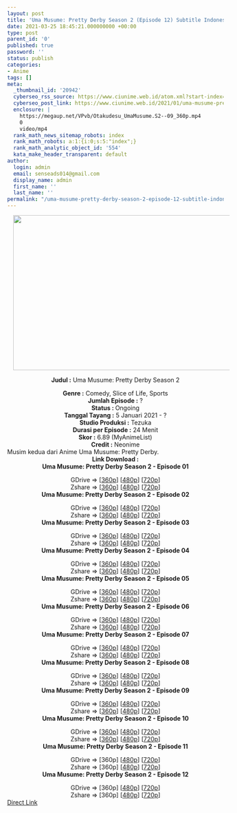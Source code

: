 ```yaml
---
layout: post
title: 'Uma Musume: Pretty Derby Season 2 (Episode 12) Subtitle Indonesia'
date: 2021-03-25 18:45:21.000000000 +00:00
type: post
parent_id: '0'
published: true
password: ''
status: publish
categories:
- Anime
tags: []
meta:
  _thumbnail_id: '20942'
  cyberseo_rss_source: https://www.ciunime.web.id/atom.xml?start-index=151&max-results=150
  cyberseo_post_link: https://www.ciunime.web.id/2021/01/uma-musume-pretty-derby-season-2.html
  enclosure: |
    https://megaup.net/VPvb/Otakudesu_UmaMusume.S2--09_360p.mp4
    0
    video/mp4
  rank_math_news_sitemap_robots: index
  rank_math_robots: a:1:{i:0;s:5:"index";}
  rank_math_analytic_object_id: '554'
  kata_make_header_transparent: default
author:
  login: admin
  email: senseads014@gmail.com
  display_name: admin
  first_name: ''
  last_name: ''
permalink: "/uma-musume-pretty-derby-season-2-episode-12-subtitle-indonesia/"
---
```

<div style="text-align: center;">
<div class="separator" style="clear: both; text-align: center;"><a href="https://1.bp.blogspot.com/-IdKw67qdc0U/X_P0tCcvcqI/AAAAAAAAeZs/STb7qN9npKE39SgxpWUdBeD-lTHghzE7gCLcBGAsYHQ/s1280/Uma%2BMusume%2B-%2BPretty%2BDerby%2BSeason%2B2.jpg" style="margin-left: 1em; margin-right: 1em;"><img border="0" data-original-height="720" data-original-width="1280" height="360" src="{{ site.baseurl }}/assets/2021/03/Uma%2BMusume%2B-%2BPretty%2BDerby%2BSeason%2B2.jpg" width="640" /></a></div>
<div style="text-align: left;">
<div class="separator" style="clear: both; text-align: center;"></div>
</div>
<p><b>Judul</b><b><b> </b>:</b> Uma Musume: Pretty Derby Season 2</div>
<div style="text-align: center;"><b><b>Genre :</b></b> Comedy,&nbsp;Slice of Life,&nbsp;Sports</div>
<div style="text-align: center;"><b>Jumlah Episode :</b> ?<br /><b>Status : </b>Ongoing<br /><b>Tanggal Tayang :</b> 5 Januari&nbsp;2021&nbsp;- ?<br /><b>Studio Produksi :</b> Tezuka<br /><b>Durasi per Episode :</b> 24 Menit</div>
<div style="text-align: center;"><b>Skor :</b> 6.89 (MyAnimeList)<br /><b>Credit :</b> Neonime</div>
<div style="text-align: center;"></div>
<div style="text-align: justify;">Musim kedua dari Anime Uma Musume: Pretty Derby.</div>
<div style="text-align: justify;"></div>
<div style="text-align: justify;"></div>
<div style="text-align: center;"><b>Link Download :</b></div>
<div style="text-align: center;"><b>Uma Musume: Pretty Derby Season 2 - Episode 01</b></p>
<div style="text-align: center;">GDrive =&gt; [<a href="https://acefile.co/f/34773505/neonime_uma-musume-pd-s2-01-360p-zip" target="_blank" rel="noopener">360p</a>] [<a href="https://drive.google.com/uc?export=download&amp;id=1QdIpnM-G7H1k-gZV3xP_D7RBTR-k0ocZ" target="_blank" rel="noopener">480p</a>] [<a href="https://drive.google.com/uc?export=download&amp;id=1mV1YIbtxqS2GnPDSXdiPfR0XrRjRVn02" target="_blank" rel="noopener">720p</a>]<br />Zshare =&gt; [<a href="https://www74.zippyshare.com/v/a3AwqywG/file.html" target="_blank" rel="noopener">360p</a>] [<a href="https://www3.zippyshare.com/v/b62hQGpf/file.html" target="_blank" rel="noopener">480p</a>] [<a href="https://www2.zippyshare.com/v/11CYD0yr/file.html" target="_blank" rel="noopener">720p</a>]</div>
<div style="text-align: center;"></div>
<div style="text-align: center;"><b>Uma Musume: Pretty Derby Season 2 - Episode 02</b></p>
<div>GDrive =&gt; [<a href="https://acefile.co/f/35214095/neonime_uma-musume-pd-s2-02-360p-zip" target="_blank" rel="noopener">360p</a>] [<a href="https://drive.google.com/uc?export=download&amp;id=1FlNp-TdhW0_xQ0SpMTC3irx3x8HyLzyJ" target="_blank" rel="noopener">480p</a>] [<a href="https://drive.google.com/uc?export=download&amp;id=1vYshPH__nULhQHRHZLCQJl-wIu51Rd9V" target="_blank" rel="noopener">720p</a>]<br />Zshare =&gt; [<a href="https://www37.zippyshare.com/v/tSIp518f/file.html" target="_blank" rel="noopener">360p</a>] [<a href="https://www26.zippyshare.com/v/Wzc5yVyI/file.html" target="_blank" rel="noopener">480p</a>] [<a href="https://www14.zippyshare.com/v/PvS67TGP/file.html" target="_blank" rel="noopener">720p</a>]</div>
<div><b>Uma Musume: Pretty Derby Season 2 - Episode 03</b></p>
<div>GDrive =&gt; [<a href="https://acefile.co/f/36110021/neonime_uma_musume_pretty_derby_s2_-_03-360p-zip" target="_blank" rel="noopener">360p</a>] [<a href="https://drive.google.com/uc?export=download&amp;id=1weMK7xPp4vM0v4FwUqWES9MguVfUYcVw" target="_blank" rel="noopener">480p</a>] [<a href="https://drive.google.com/uc?export=download&amp;id=1ltRPq1xrSqTEVOEB5osjiIHgLfQG_cyD" target="_blank" rel="noopener">720p</a>]<br />Zshare =&gt; [<a href="https://www48.zippyshare.com/v/tWGRMmvT/file.html" target="_blank" rel="noopener">360p</a>] [<a href="https://www81.zippyshare.com/v/PCASvwZj/file.html" target="_blank" rel="noopener">480p</a>] [<a href="https://www88.zippyshare.com/v/CUb8TFrh/file.html" target="_blank" rel="noopener">720p</a>]</div>
</div>
<div><b>Uma Musume: Pretty Derby Season 2 - Episode 04</b></p>
<div>GDrive =&gt; [<a href="https://acefile.co/f/36112384/neonime_uma_musume_pretty_derby_s2_-_04-360p-zip" target="_blank" rel="noopener">360p</a>] [<a href="https://drive.google.com/uc?export=download&amp;id=10zGpKFvoCiXZLZHhBerXrjygG-Uf2ozq" target="_blank" rel="noopener">480p</a>] [<a href="https://drive.google.com/uc?export=download&amp;id=1m2ymjYeW1fkqSdakPuiqhWQR9axqKfC_" target="_blank" rel="noopener">720p</a>]<br />Zshare =&gt; [<a href="https://www114.zippyshare.com/v/f2hZS87y/file.html" target="_blank" rel="noopener">360p</a>] [<a href="https://www35.zippyshare.com/v/XsFSj0SL/file.html" target="_blank" rel="noopener">480p</a>] [<a href="https://www106.zippyshare.com/v/G2gUcCvJ/file.html" target="_blank" rel="noopener">720p</a>]</div>
</div>
<div><b>Uma Musume: Pretty Derby Season 2 - Episode 05</b></p>
<div>GDrive =&gt; [<a href="https://acefile.co/f/36528884/otakudesu_umamusume-s2-05_360p-mp4" target="_blank" rel="noopener">360p</a>] [<a href="https://acefile.co/f/36528891/otakudesu_umamusume-s2-05_mkv480p-mkv" target="_blank" rel="noopener">480p</a>] [<a href="https://acefile.co/f/36528892/otakudesu_umamusume-s2-05_mkv720p-mkv" target="_blank" rel="noopener">720p</a>]<br />Zshare =&gt; [<a href="https://www111.zippyshare.com/v/MC9MAMDk/file.html" target="_blank" rel="noopener">360p</a>] [<a href="https://www111.zippyshare.com/v/3kP2Iy2c/file.html" target="_blank" rel="noopener">480p</a>] [<a href="https://www111.zippyshare.com/v/3kP2Iy2c/file.html" target="_blank" rel="noopener">720p</a>]</div>
</div>
<div><b>Uma Musume: Pretty Derby Season 2 - Episode 06</b></p>
<div>GDrive =&gt; [<a href="https://www.mp4upload.com/g96ud7olndfh" target="_blank" rel="noopener">360p</a>] [<a href="https://www.mp4upload.com/s7q3ppm3vv3p" target="_blank" rel="noopener">480p</a>] [<a href="https://www.mp4upload.com/4ppxsaugwpea" target="_blank" rel="noopener">720p</a>]<br />Zshare =&gt; [<a href="https://www13.zippyshare.com/v/wae7e6iY/file.html" target="_blank" rel="noopener">360p</a>] [<a href="https://www13.zippyshare.com/v/qN5JjK7b/file.html" target="_blank" rel="noopener">480p</a>] [<a href="https://www35.zippyshare.com/v/02gf5wqp/file.html" target="_blank" rel="noopener">720p</a>]</div>
</div>
<div><b>Uma Musume: Pretty Derby Season 2 - Episode 07</b></p>
<div>GDrive =&gt; [<a href="https://acefile.co/f/37636321/otakudesu_umamusume-s2-07_360p-mp4" target="_blank" rel="noopener">360p</a>] [<a href="https://acefile.co/f/37636328/otakudesu_umamusume-s2-07_mkv480p-mkv" target="_blank" rel="noopener">480p</a>] [<a href="https://acefile.co/f/37636331/otakudesu_umamusume-s2-07_mkv720p-mkv" target="_blank" rel="noopener">720p</a>]<br />Zshare =&gt; [<a href="https://www4.zippyshare.com/v/a6prBzqL/file.html" target="_blank" rel="noopener">360p</a>] [<a href="https://www4.zippyshare.com/v/TZawhdpa/file.html" target="_blank" rel="noopener">480p</a>] [<a href="https://www4.zippyshare.com/v/OKUvvr1z/file.html" target="_blank" rel="noopener">720p</a>]</div>
</div>
<div><b>Uma Musume: Pretty Derby Season 2 - Episode 08</b></p>
<div>GDrive =&gt; [<a href="https://www.mp4upload.com/d09vbwiw8l1w" target="_blank" rel="noopener">360p</a>] [<a href="https://www.mp4upload.com/bymsppu5tztd" target="_blank" rel="noopener">480p</a>] [<a href="https://www.mp4upload.com/5t8wkjdbb5v5" target="_blank" rel="noopener">720p</a>]<br />Zshare =&gt; [<a href="https://www13.zippyshare.com/v/nDvRcp4t/file.html" target="_blank" rel="noopener">360p</a>] [<a href="https://www13.zippyshare.com/v/wlnY7PbF/file.html" target="_blank" rel="noopener">480p</a>] [<a href="https://www117.zippyshare.com/v/mqJSAWQn/file.html" target="_blank" rel="noopener">720p</a>]</div>
</div>
<div><b>Uma Musume: Pretty Derby Season 2 - Episode 09</b></p>
<div>GDrive =&gt; [<a href="https://megaup.net/VPvb/Otakudesu_UmaMusume.S2--09_360p.mp4" target="_blank" rel="noopener">360p</a>] [<a href="https://acefile.co/f/38280704/otakudesu_umamusume-s2-09_mkv480p-mkv" target="_blank" rel="noopener">480p</a>] [<a href="https://acefile.co/f/38280707/otakudesu_umamusume-s2-09_mkv720p-mkv" target="_blank" rel="noopener">720p</a>]<br />Zshare =&gt; [<a href="https://www71.zippyshare.com/v/jkuin2yM/file.html" target="_blank" rel="noopener">360p</a>] [<a href="https://www71.zippyshare.com/v/ZQlOodN1/file.html" target="_blank" rel="noopener">480p</a>] [<a href="https://www71.zippyshare.com/v/gGiZRmy6/file.html" target="_blank" rel="noopener">720p</a>]</div>
</div>
<div><b>Uma Musume: Pretty Derby Season 2 - Episode 10</b></p>
<div>GDrive =&gt; [<a href="https://www.mp4upload.com/evq0sfbpqute" target="_blank" rel="noopener">360p</a>] [<a href="https://www.mp4upload.com/y9l967hhnny9" target="_blank" rel="noopener">480p</a>] [<a href="https://www.mp4upload.com/mxxbvxc5gx6g" target="_blank" rel="noopener">720p</a>]<br />Zshare =&gt; [<a href="https://www86.zippyshare.com/v/vgpFkyjN/file.html" target="_blank" rel="noopener">360p</a>] [<a href="https://www86.zippyshare.com/v/XbzKxKbL/file.html" target="_blank" rel="noopener">480p</a>] [<a href="https://www32.zippyshare.com/v/UQ1XHhFS/file.html" target="_blank" rel="noopener">720p</a>]</div>
</div>
<div><b>Uma Musume: Pretty Derby Season 2 - Episode 11</b></p>
<div>GDrive =&gt; [360p] [<a href="https://www.mp4upload.com/vtk0erxdjwuo" target="_blank" rel="noopener">480p</a>] [<a href="https://www.mp4upload.com/7zx0nu6znghs" target="_blank" rel="noopener">720p</a>]<br />Zshare =&gt; [360p] [<a href="https://www16.zippyshare.com/v/uR4L6vAi/file.html" target="_blank" rel="noopener">480p</a>] [<a href="https://www70.zippyshare.com/v/MIoKBlxV/file.html" target="_blank" rel="noopener">720p</a>]</div>
</div>
<div><b>Uma Musume: Pretty Derby Season 2 - Episode 12</b></p>
<div>GDrive =&gt; [360p] [<a href="https://drive.google.com/uc?export=download&amp;id=1YaJZvastHZ4br0Mu6sKvvthAx2bF1JgN" target="_blank" rel="noopener">480p</a>] [<a href="https://drive.google.com/uc?export=download&amp;id=1NiPgOR8wS-bApxluZ1FNmR1AxbjOm1FN" target="_blank" rel="noopener">720p</a>]<br />Zshare =&gt; [360p] [<a href="https://www38.zippyshare.com/v/FWG5ZeLP/file.html" target="_blank" rel="noopener">480p</a>] [<a href="https://www32.zippyshare.com/v/XDFyRJjK/file.html" target="_blank" rel="noopener">720p</a>]</div>
</div>
</div>
</div>
<link rel="stylesheet" href="https://cdnjs.cloudflare.com/ajax/libs/font-awesome/4.7.0/css/font-awesome.min.css" />
<div class="divbtn"> <a href="https://handymansurrender.com/fihup8buzv?key=94550f7ce39444073321dde3b8782f97" class="btn"><i class="fa fa-download"></i> Direct Link</a> </div>
